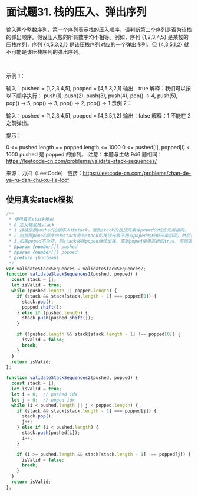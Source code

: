 # 面试题31. 栈的压入、弹出序列

输入两个整数序列，第一个序列表示栈的压入顺序，请判断第二个序列是否为该栈的弹出顺序。假设压入栈的所有数字均不相等。例如，序列 {1,2,3,4,5} 是某栈的压栈序列，序列 {4,5,3,2,1} 是该压栈序列对应的一个弹出序列，但 {4,3,5,1,2} 就不可能是该压栈序列的弹出序列。

 

示例 1：

输入：pushed = [1,2,3,4,5], popped = [4,5,3,2,1]
输出：true
解释：我们可以按以下顺序执行：
push(1), push(2), push(3), push(4), pop() -> 4,
push(5), pop() -> 5, pop() -> 3, pop() -> 2, pop() -> 1
示例 2：

输入：pushed = [1,2,3,4,5], popped = [4,3,5,1,2]
输出：false
解释：1 不能在 2 之前弹出。
 

提示：

0 <= pushed.length == popped.length <= 1000
0 <= pushed[i], popped[i] < 1000
pushed 是 popped 的排列。
注意：本题与主站 946 题相同：https://leetcode-cn.com/problems/validate-stack-sequences/

来源：力扣（LeetCode）
链接：https://leetcode-cn.com/problems/zhan-de-ya-ru-dan-chu-xu-lie-lcof

## 使用真实stack模拟

```js
/**
 * 使用真实stack模拟
 * 0.定义辅助栈stack
 * 1.持续按照pushed的顺序入栈stack，直到stack的栈顶元素与poped的栈底元素相同，
 * 2.则按照poped顺序出栈stack直到stack的栈顶元素不再与poped的栈低元素相同，然后重复1->2之道pushed的元素使用完
 * 3.如果poped不为空，则stack按照poped继续出栈，直到poped使用完返回true，否则返回false；
 * @param {number[]} pushed
 * @param {number[]} popped
 * @return {boolean}
 */
var validateStackSequences = validateStackSequences2;
function validateStackSequences1(pushed, popped) {
  const stack = [];
  let isValid = true;
  while (pushed.length || popped.length) {
    if (stack && stack[stack.length - 1] === popped[0]) {
      stack.pop();
      popped.shift();
    } else if (pushed.length) {
      stack.push(pushed.shift());
    }

    if (!pushed.length && stack[stack.length - 1] !== popped[0]) {
      isValid = false;
      break;
    }
  }
  return isValid;
};

function validateStackSequences2(pushed, popped) {
  const stack = [];
  let isValid = true;
  let i = 0;  // pushed idx
  let j = 0;  // poped idx
  while (i < pushed.length || j < popped.length) {
    if (stack && stack[stack.length - 1] === popped[j]) {
      stack.pop();
      j++;
    } else if (i < pushed.length) {
      stack.push(pushed[i]);
      i++;
    }

    if (i >= pushed.length && stack[stack.length - 1] !== popped[j]) {
      isValid = false;
      break;
    }
  }
  return isValid;
};
```